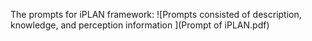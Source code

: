 The prompts for iPLAN framework:
![Prompts consisted of description, knowledge, and perception information ](Prompt of iPLAN.pdf)
